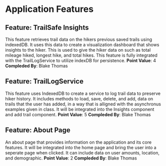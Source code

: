 # Application Features

## Feature: TrailSafe Insights

This feature retrieves trail data on the hikers previous saved trails using indexedDB. It uses this data 
to create a visualization dashboard that shows insights to the hiker. This is used to give the hiker data on such as 
total mileage hiked, longest hike, and total hikes. This feature is fully integrated with the TrailLogService
to utilize indexDB for persistence. 
**Point Value**: 4 
**Compleded By**: Blake Thomas

## Feature: TrailLogService

This feature uses IndexedDB to create a service to log trail data to preserve hiker history. It includes methods
to load, save, delete, and add, data on trails that the user has added, in a way that is alligned with 
the asynchronus examples given in class. It will be integrated into the Insights component and add trail component. 
**Point Value**: 5 
**Compleded By**: Blake Thomas

## Feature: About Page 

An about page that provides information on the application and its core features. It will be integrated into 
the home page and bring the user into a seperate page when clicked. It can include data on user amounts, 
location, and demographic. 
**Point Value**: 2 
**Compleded By**: Blake Thomas






